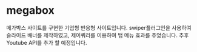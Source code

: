 # megabox
메가박스 사이트를 구현한 기업형 반응형 사이트입니다. 
swiper플러그인을 사용하여 슬라이드 배너를 제작하였고, 제이쿼리를 이용하여 탭 메뉴 효과를 주었습니다.
추후 Youtube API를 추가 할 예정입니다. 

